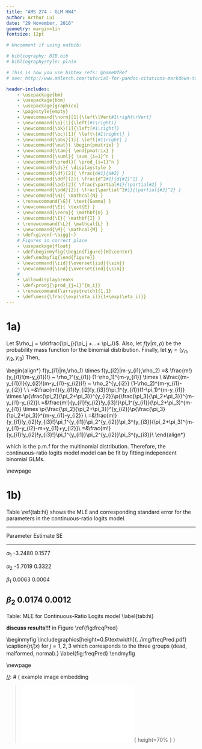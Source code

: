 ```yaml
---
title: "AMS 274 - GLM HW4"
author: Arthur Lui
date: "29 November, 2016"
geometry: margin=1in
fontsize: 12pt

# Uncomment if using natbib:

# bibliography: BIB.bib
# bibliographystyle: plain 

# This is how you use bibtex refs: @nameOfRef
# see: http://www.mdlerch.com/tutorial-for-pandoc-citations-markdown-to-latex.html)

header-includes: 
    - \usepackage{bm}
    - \usepackage{bbm}
    - \usepackage{graphicx}
    - \pagestyle{empty}
    - \newcommand{\norm}[1]{\left\lVert#1\right\rVert}
    - \newcommand{\p}[1]{\left(#1\right)}
    - \newcommand{\bk}[1]{\left[#1\right]}
    - \newcommand{\bc}[1]{ \left\{#1\right\} }
    - \newcommand{\abs}[1]{ \left|#1\right| }
    - \newcommand{\mat}{ \begin{pmatrix} }
    - \newcommand{\tam}{ \end{pmatrix} }
    - \newcommand{\suml}{ \sum_{i=1}^n }
    - \newcommand{\prodl}{ \prod_{i=1}^n }
    - \newcommand{\ds}{ \displaystyle }
    - \newcommand{\df}[2]{ \frac{d#1}{d#2} }
    - \newcommand{\ddf}[2]{ \frac{d^2#1}{d{#2}^2} }
    - \newcommand{\pd}[2]{ \frac{\partial#1}{\partial#2} }
    - \newcommand{\pdd}[2]{ \frac{\partial^2#1}{\partial{#2}^2} }
    - \newcommand{\N}{ \mathcal{N} }
    - \renewcommand{\G}{ \text{Gamma} }
    - \newcommand{\E}{ \text{E} }
    - \newcommand{\zero}{ \mathbf{0} }
    - \newcommand{\I}{ \mathbf{I} }
    - \renewcommand{\L}{ \mathcal{L} }
    - \newcommand{\M}{ \mathcal{M} }
    - \def\given{~\bigg|~}
    # Figures in correct place
    - \usepackage{float}
    - \def\beginmyfig{\begin{figure}[H]\center}
    - \def\endmyfig{\end{figure}}
    - \newcommand{\iid}{\overset{iid}{\sim}}
    - \newcommand{\ind}{\overset{ind}{\sim}}
    # 
    - \allowdisplaybreaks
    - \def\prodj{\prod_{j=1}^{m_i}}
    - \renewcommand{\arraystretch}{1.1}
    - \def\mess{\frac{\exp(\eta_i)}{1+\exp(\eta_i)}}
---
```


# 1a)

Let $\rho_j = \ds\frac{\pi_j}{\pi_j +...+ \pi_J}$. Also, let $f(y|m,\rho)$ be the probability mass function for the binomial distribution. Finally, let $\bm y_i = (y_{i1},y_{i2},y_{i3})$ Then, 

\begin{align*}
f(y_{i1}|m,\rho_1) \times f(y_{i2}|m-y_{i1},\rho_2) =&
\frac{m!}{y_{i1}!(m-y_{i1})!} ~ \rho_1^{y_{i1}} (1-\rho_1)^{m-y_{i1}}  \times \\
&\frac{(m-y_{i1})!}{y_{i2}!(m-y_{i1}-y_{i2})!} ~ \rho_2^{y_{i2}} (1-\rho_2)^{m-y_{i1}-y_{i2}} \\
\\
=&\frac{m!}{y_{i1}!y_{i2}!y_{i3}!}\pi_1^{y_{i1}}(1-\pi_1)^{m-y_{i1}} \times
\p{\frac{\pi_2}{\pi_2+\pi_3}}^{y_{i2}}\p{\frac{\pi_3}{\pi_2+\pi_3}}^{m-y_{i1}-y_{i2}}\\
=&\frac{m!}{y_{i1}!y_{i2}!y_{i3}!}\pi_1^{y_{i1}}(\pi_2+\pi_3)^{m-y_{i1}} \times
\p{\frac{\pi_2}{\pi_2+\pi_3}}^{y_{i2}}\p{\frac{\pi_3}{\pi_2+\pi_3}}^{m-y_{i1}-y_{i2}} \\
=&\frac{m!}{y_{i1}!y_{i2}!y_{i3}!}\pi_1^{y_{i1}}\pi_2^{y_{i2}}\pi_3^{y_{i3}}(\pi_2+\pi_3)^{m-y_{i1}-y_{i2}-m+y_{i1}+y_{i2}}\\
=&\frac{m!}{y_{i1}!y_{i2}!y_{i3}!}\pi_1^{y_{i1}}\pi_2^{y_{i2}}\pi_3^{y_{i3}}\\
\end{align*}

which is the p.m.f for the multinomial distribution. Therefore, the
continuous-ratio logits model model can be fit by fitting independent 
binomial GLMs.

\newpage

# 1b)
Table \ref{tab:hi} shows the MLE and corresponding standard error for
the parameters in the continuous-ratio logits model. 

----------------------------------------
 Parameter         Estimate         SE
-----------       ---------  --------- -
$\alpha_1$         -3.2480      0.1577

$\alpha_2$         -5.7019      0.3322

$\beta_1$           0.0063      0.0004

$\beta_2$           0.0174      0.0012
----------------------------------------

Table: MLE for Continuous-Ratio Logits model \label{tab:hi}

**discuss results!!!** in Figure \ref{fig:freqPred}

\beginmyfig
\includegraphics[height=0.5\textwidth]{../img/freqPred.pdf}
\caption{$\hat\pi_j(x)$ for $j=1,2,3$ which corresponds to the three groups (dead, malformed, normal).}
\label{fig:freqPred}
\endmyfig

\newpage



[//]: # (Footnotes:)

[//]: # ( example image embedding
\beginmyfig
\includegraphics[height=0.5\textwidth]{path/to/img/img.pdf}
\caption{some caption}
\label{fig:mylabel}
% reference by: \ref{fig:mylabel}
\endmyfig
)
[//]: # ( example image embedding
> ![some caption.\label{mylabel}](path/to/img/img.pdf){ height=70% }
)

[//]: # ( example two figs side-by-side
\begin{figure*}
  \begin{minipage}{.45\linewidth}
    \centering \includegraphics[height=1\textwidth]{img1.pdf}
    \caption{some caption}
    \label{fig:myLabel1}
  \end{minipage}\hfill
  \begin{minipage}{.45\linewidth}
    \centering \includegraphics[height=1\textwidth]{img2.pdf}
    \caption{some caption}
    \label{fig:myLabel2}
  \end{minipage}
\end{figure*}
)
